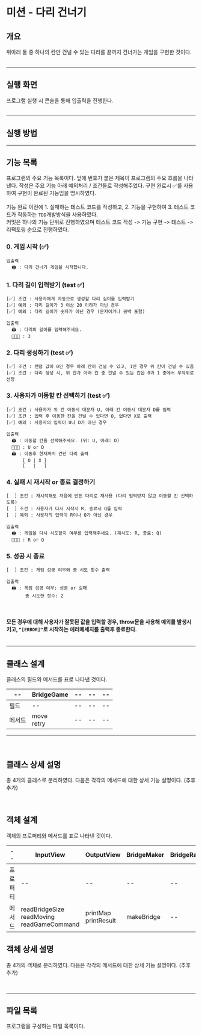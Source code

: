 # 미션 - 다리 건너기

## 개요
위아래 둘 중 하나의 칸만 건널 수 있는 다리를 끝까지 건너가는 게임을 구현한 것이다.
<br/><br/>

---

## 실행 화면
프로그램 실행 시 콘솔을 통해 입출력을 진행한다. <br/><br/>
<!-- <img src='./lotto.jpg' style='width: 300px'/><br/><br/> -->

---

## 실행 방법


---

## 기능 목록
프로그램의 주요 기능 목록이다. 앞에 번호가 붙은 제목이 프로그램의 주요 흐름을 나타낸다. 작성은 주요 기능 아래 예외처리 / 조건들로 작성해주었다. 구현 완료시 ✅를 사용하여 구현이 완료된 기능임을 명시하였다. 
<br/><br/>
기능 완료 이전에 1. 실패하는 테스트 코드를 작성하고, 2. 기능을 구현하여 3. 테스트 코드가 작동하는 <code>TDD</code>개발방식을 사용하였다. <br/> 커밋은 하나의 기능 단위로 진행하였으며 테스트 코드 작성 -> 기능 구현 -> 테스트 -> 리팩토링 순으로 진행하였다.
<br/>

### 0. 게임 시작 (✅)
    입출력
      🖨️ : 다리 건너기 게임을 시작합니다.
### 1. 다리 길이 입력받기 (test ✅)
    [✅] 조건 : 사용자에게 자동으로 생성할 다리 길이를 입력받기
    [✅] 예외 : 다리 길이가 3 이상 20 이하가 아닌 경우
    [✅] 예외 : 다리 길이가 숫자가 아닌 경우 (문자이거나 공백 포함)
    
    입출력
      🖨️ : 다리의 길이를 입력해주세요.
      🧑🏻‍💻 : 3
 
### 2. 다리 생성하기 (test ✅)
    [✅] 조건 : 랜덤 값이 0인 경우 아래 칸이 건널 수 있고, 1인 경우 위 칸이 건널 수 있음
    [✅] 조건 : 다리 생성 시, 위 칸과 아래 칸 중 건널 수 있는 칸은 0과 1 중에서 무작위로 선정

### 3. 사용자가 이동할 칸 선택하기 (test ✅)
    [✅] 조건 : 사용자가 위 칸 이동시 대문자 U, 아래 칸 이동시 대문자 D를 입력
    [✅] 조건 : 입력 후 이동한 칸을 건널 수 있다면 O, 없다면 X로 출력
    [✅] 예외 : 사용자의 입력이 U나 D가 아닌 경우

    입출력
      🖨️ : 이동할 칸을 선택해주세요. (위: U, 아래: D)
      🧑🏻‍💻 : U or D
      🖨️ : 이동후 현재까지 건넌 다리 출력
          [ O | X ] 
          [   |   ]

### 4. 실패 시 재시작 or 종료 결정하기
    [  ] 조건 : 재시작해도 처음에 만든 다리로 재사용 (다리 입력받지 않고 이동할 칸 선택하도록)
    [  ] 조건 : 사용자가 다시 시작시 R, 종료시 Q를 입력
    [  ] 예외 : 사용자의 입력이 R이나 Q가 아닌 경우

    입출력
      🖨️ : 게임을 다시 시도할지 여부를 입력해주세요. (재시도: R, 종료: Q)
      🧑🏻‍💻 : R or Q

### 5. 성공 시 종료
    [  ] 조건 : 게임 성공 여부와 총 시도 횟수 출력

    입출력
      🖨️ : 게임 성공 여부: 성공 or 실패
           총 시도한 횟수: 2

<br/>

####  모든 경우에 대해 사용자가 잘못된 값을 입력할 경우, throw문을 사용해 예외를 발생시키고, <code>"[ERROR]"</code>로 시작하는 에러메세지를 출력후 종료한다. <br/><br/>

---

## 클래스 설계
클래스의 필드와 메서드를 표로 나타낸 것이다.

|--|BridgeGame|--|--|--|
|--|--|--|--|--|
|필드|--|--|--|--|
|메서드|move<br/>retry|--|--|--|

---
<br/>

## 클래스 상세 설명

총 4개의 클래스로 분리하였다. 다음은 각각의 메서드에 대한 상세 기능 설명이다. 
(추후 추가)

<br/>

## 객체 설계
객체의 프로퍼티와 메서드를 표로 나타낸 것이다.

|--|InputView|OutputView|BridgeMaker|BridgeRandomNumberGenerator|
|--|--|--|--|--|
|프로퍼티|--|--|--|--|
|메서드|readBridgeSize<br/>readMoving<br/>readGameCommand|printMap<br/>printResult|makeBridge|--|

## 객체 상세 설명

총 4개의 객체로 분리하였다. 다음은 각각의 메서드에 대한 상세 기능 설명이다. 
(추후 추가)

<br/>

---
## 파일 목록
프로그램을 구성하는 파일 목록이다. 
